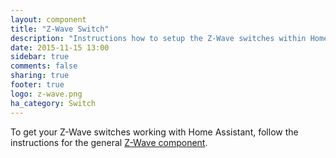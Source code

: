 ```yaml
---
layout: component
title: "Z-Wave Switch"
description: "Instructions how to setup the Z-Wave switches within Home Assistant."
date: 2015-11-15 13:00
sidebar: true
comments: false
sharing: true
footer: true
logo: z-wave.png
ha_category: Switch
---
```


To get your Z-Wave switches working with Home Assistant, follow the instructions for the general [Z-Wave component](/components/zwave/).
